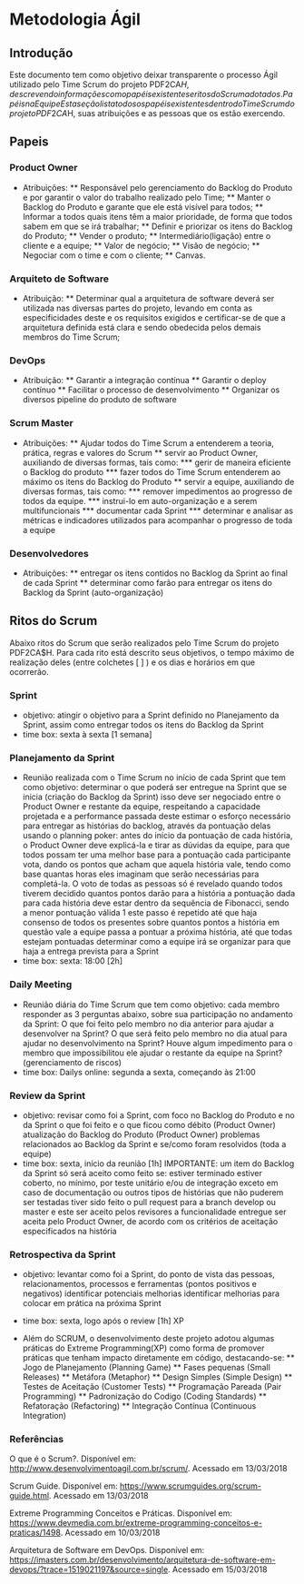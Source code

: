 # Metodologia Ágil

## Introdução
Este documento tem como objetivo deixar transparente o processo Ágil utilizado pelo Time Scrum do projeto PDF2CA$H, descrevendo informações como papéis existentes e ritos do Scrum adotados.
Papéis na Equipe
Esta seção lista todos os papéis existentes dentro do Time Scrum do projeto PDF2CA$H, suas atribuições e as pessoas que os estão exercendo.

## Papeis

### Product Owner
* Atribuições:
** Responsável pelo gerenciamento do Backlog do Produto e por garantir o valor do trabalho realizado pelo Time;
** Manter o Backlog do Produto e garante que ele está visível para todos;
** Informar a todos quais itens têm a maior prioridade, de forma que todos sabem em que se irá trabalhar;
** Definir e priorizar os itens do Backlog do Produto;
** Vender o produto;
** Intermediário(ligação) entre o cliente e a equipe;
** Valor de negócio;
** Visão de negócio;
** Negociar com o time e com o cliente;
** Canvas.

### Arquiteto de Software
* Atribuição:
** Determinar qual a arquitetura de software deverá ser utilizada nas diversas partes do projeto, levando em conta as especificidades deste e os requisitos exigidos e certificar-se de que a arquitetura definida está clara e sendo obedecida pelos demais membros do Time Scrum;

### DevOps
* Atribuição:
** Garantir a integração contínua
** Garantir o deploy contínuo
** Facilitar o processo de desenvolvimento
** Organizar os diversos pipeline do produto de software

### Scrum Master
* Atribuições:
** Ajudar todos do Time Scrum a entenderem a teoria, prática, regras e valores do Scrum
** servir ao Product Owner, auxiliando de diversas formas, tais como:
*** gerir de maneira eficiente o Backlog do produto
*** fazer todos do Time Scrum entenderem ao máximo os itens do Backlog do Produto
** servir a equipe, auxiliando de diversas formas, tais como:
*** remover impedimentos ao progresso de todos da equipe.
*** instrui-lo em auto-organização e a serem multifuncionais
*** documentar cada Sprint
*** determinar e analisar as métricas e indicadores utilizados para acompanhar o progresso de toda a equipe

### Desenvolvedores
* Atribuições:
** entregar os itens contidos no Backlog da Sprint ao final de cada Sprint
** determinar como farão para entregar os itens do Backlog da Sprint (auto-organização)

## Ritos do Scrum
Abaixo ritos do Scrum que serão realizados pelo Time Scrum do projeto PDF2CA$H. Para cada rito está descrito seus objetivos, o tempo máximo de realização deles (entre colchetes [ ] ) e os dias e horários em que ocorrerão.
### Sprint
* objetivo:
atingir o objetivo para a Sprint definido no Planejamento da Sprint, assim como entregar todos os itens do Backlog da Sprint
* time box:
 sexta à sexta [1 semana]
### Planejamento da Sprint
* Reunião realizada com o Time Scrum no início de cada Sprint que tem como objetivo:
determinar o que poderá ser entregue na Sprint que se inicia (criação do Backlog da Sprint)
isso deve ser negociado entre o Product Owner e restante da equipe, respeitando a capacidade projetada e a performance passada deste
estimar o esforço necessário para entregar as histórias do backlog, através da pontuação delas usando o planning poker:
antes do início da pontuação de cada história, o Product Owner deve explicá-la e tirar as dúvidas da equipe, para que todos possam ter uma melhor base para a pontuação
cada participante vota, dando os pontos que acham que aquela história vale, tendo como base quantas horas eles imaginam que serão necessárias para completá-la. O voto de todas as pessoas só é revelado quando todos tiverem decidido quantos pontos darão para a história
a pontuação dada para cada história deve estar dentro da sequência de Fibonacci, sendo a menor pontuação válida 1
este passo é repetido até que haja consenso de todos os presentes sobre quantos pontos a história em questão vale
a equipe passa a pontuar a próxima história, até que todas estejam pontuadas
determinar como a equipe irá se organizar para que haja a entrega prevista para a Sprint
* time box:
sexta: 18:00 [2h]

### Daily Meeting
* Reunião diária do Time Scrum que tem como objetivo:
cada membro responder as 3 perguntas abaixo, sobre sua participação no andamento da Sprint:
O que foi feito pelo membro no dia anterior para ajudar a desenvolver na Sprint?
O que será feito pelo membro no dia atual para ajudar no desenvolvimento na Sprint?
Houve algum impedimento para o membro que impossibilitou ele ajudar o restante da equipe na Sprint? (gerenciamento de riscos)
* time box:
Dailys online:
segunda a sexta, começando às 21:00

### Review da Sprint
* objetivo:
revisar como foi a Sprint, com foco no Backlog do Produto e no da Sprint
o que foi feito e o que ficou como débito (Product Owner)
atualização do Backlog do Produto (Product Owner)
problemas relacionados ao Backlog da Sprint e se/como foram resolvidos (toda a equipe)
* time box:
sexta, início da reunião [1h]
IMPORTANTE: um item do Backlog da Sprint só será aceito como feito se:
estiver terminado
estiver coberto, no mínimo, por teste unitário e/ou de integração
exceto em caso de documentação ou outros tipos de histórias que não puderem ser testadas
tiver sido feito o pull request para a branch develop ou master e este ser aceito pelos revisores
a funcionalidade entregue ser aceita pelo Product Owner, de acordo com os critérios de aceitação especificados na história
### Retrospectiva da Sprint
* objetivo:
levantar como foi a Sprint, do ponto de vista das pessoas, relacionamentos, processos e ferramentas (pontos positivos e negativos)
identificar potenciais melhorias
identificar melhorias para colocar em prática na próxima Sprint
* time box:
sexta, logo após o review [1h]
XP

* Além do SCRUM, o desenvolvimento deste projeto adotou algumas práticas do Extreme Programming(XP) como forma de promover práticas que tenham impacto diretamente em código, destacando-se:
** Jogo de Planejamento (Planning Game)
** Fases pequenas (Small Releases)
** Metáfora (Metaphor)
** Design Simples (Simple Design)
** Testes de Aceitação (Customer Tests)
** Programação Pareada (Pair Programming)
** Padronização do Codigo (Coding Standards)
** Refatoração (Refactoring)
** Integração Contínua (Continuous Integration)

### Referências
O que é o Scrum?. Disponível em: http://www.desenvolvimentoagil.com.br/scrum/. Acessado em 13/03/2018

Scrum Guide. Disponível em: https://www.scrumguides.org/scrum-guide.html. Acessado em 13/03/2018

Extreme Programming Conceitos e Práticas. Disponível em: https://www.devmedia.com.br/extreme-programming-conceitos-e-praticas/1498. Acessado em 10/03/2018

Arquitetura de Software em DevOps. Disponível em: https://imasters.com.br/desenvolvimento/arquitetura-de-software-em-devops/?trace=1519021197&source=single. Acessado em 15/03/2018
